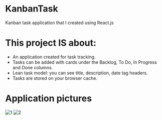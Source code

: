 # KanbanTask
Kanban task application that I created using React.js



# This project IS about:

* An application created for task tracking.
* Tasks can be added with cards under the Backlog, To Do, In Progress and Done columns.
* Lean task model: you can see title, description, date tag headers.
* Tasks are stored on your browser cache.

# Application pictures

![1](https://user-images.githubusercontent.com/100369628/184139764-de59bcae-ab35-4147-b66e-18fb4f3341ff.png)
![2](https://user-images.githubusercontent.com/100369628/184139816-74f1f230-c414-422c-9f16-0dc7d0a81c20.png)
